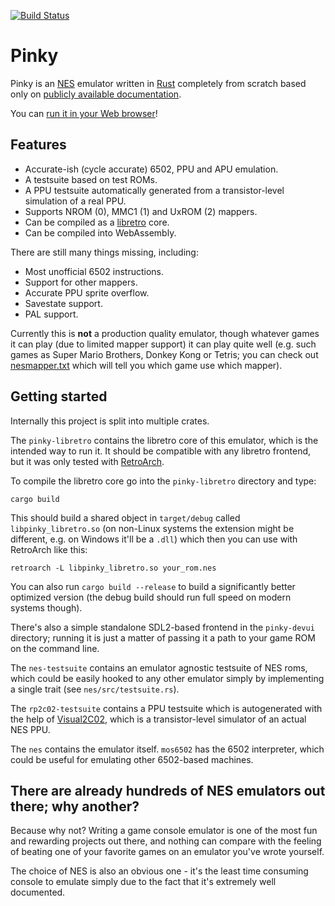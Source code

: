 [![Build Status](https://api.travis-ci.org/koute/pinky.svg)](https://travis-ci.org/koute/pinky)

# Pinky

Pinky is an [NES] emulator written in [Rust] completely from scratch
based only on [publicly available documentation].

You can [run it in your Web browser](http://koute.github.io/pinky-web/)!

[NES]: https://en.wikipedia.org/wiki/Nintendo_Entertainment_System
[Rust]: https://www.rust-lang.org/en-US/
[publicly available documentation]: http://wiki.nesdev.com/w/index.php/Nesdev_Wiki

## Features

   * Accurate-ish (cycle accurate) 6502, PPU and APU emulation.
   * A testsuite based on test ROMs.
   * A PPU testsuite automatically generated from a transistor-level
     simulation of a real PPU.
   * Supports NROM (0), MMC1 (1) and UxROM (2) mappers.
   * Can be compiled as a [libretro] core.
   * Can be compiled into WebAssembly.

[libretro]: http://www.libretro.com/index.php/api/

There are still many things missing, including:

   * Most unofficial 6502 instructions.
   * Support for other mappers.
   * Accurate PPU sprite overflow.
   * Savestate support.
   * PAL support.

Currently this is **not** a production quality emulator, though
whatever games it can play (due to limited mapper support) it can
play quite well (e.g. such games as Super Mario Brothers, Donkey Kong
or Tetris; you can check out [nesmapper.txt] which will tell you
which game use which mapper).

[nesmapper.txt]: http://tuxnes.sourceforge.net/nesmapper.txt

## Getting started

Internally this project is split into multiple crates.

The `pinky-libretro` contains the libretro core of this emulator,
which is the intended way to run it. It should be compatible with
any libretro frontend, but it was only tested with [RetroArch].

To compile the libretro core go into the `pinky-libretro` directory
and type:

```
cargo build
```

This should build a shared object in `target/debug` called `libpinky_libretro.so`
(on non-Linux systems the extension might be different, e.g. on Windows it'll be a `.dll`)
which then you can use with RetroArch like this:

```
retroarch -L libpinky_libretro.so your_rom.nes
```

You can also run `cargo build --release` to build a significantly better optimized
version (the debug build should run full speed on modern systems though).

There's also a simple standalone SDL2-based frontend in the `pinky-devui`
directory; running it is just a matter of passing it a path to your game ROM
on the command line.

[Retroarch]: http://www.libretro.com/index.php/retroarch-2/

The `nes-testsuite` contains an emulator agnostic testsuite of NES roms,
which could be easily hooked to any other emulator simply by implementing
a single trait (see `nes/src/testsuite.rs`).

The `rp2c02-testsuite` contains a PPU testsuite which is autogenerated
with the help of [Visual2C02], which is a transistor-level simulator
of an actual NES PPU.

The `nes` contains the emulator itself. `mos6502` has the 6502 interpreter,
which could be useful for emulating other 6502-based machines.

[Visual2C02]: https://www.qmtpro.com/~nes/chipimages/visual2c02/

## There are already hundreds of NES emulators out there; why another?

Because why not? Writing a game console emulator is one of the most fun and
rewarding projects out there, and nothing can compare with the feeling of
beating one of your favorite games on an emulator you've wrote yourself.

The choice of NES is also an obvious one - it's the least time consuming
console to emulate simply due to the fact that it's extremely well documented.
